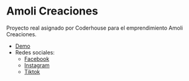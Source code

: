 # Amoli Creaciones

Proyecto real asignado por Coderhouse para el emprendimiento Amoli Creaciones.

- [Demo](https://amoli-creaciones.netlify.app/)
- Redes sociales:
    - [Facebook](https://www.facebook.com/profile.php?id=100077287975490&mibextid=ZbWKwL)
    - [Instagram](https://www.instagram.com/amolicreaciones/)
    - [Tiktok](https://www.tiktok.com/@amolicreaciones?_t=8cXvuw8gJx0&_r=1)